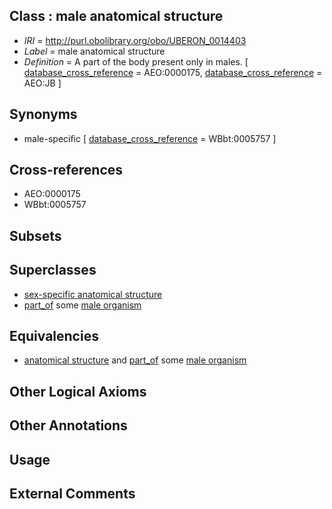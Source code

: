 
## Class : male anatomical structure

 * *IRI* = http://purl.obolibrary.org/obo/UBERON_0014403
 * *Label* = male anatomical structure
 * *Definition* = A part of the body present only in males. [ [database_cross_reference](../../ef/oboInOwl#hasDbXref.md) = AEO:0000175, [database_cross_reference](../../ef/oboInOwl#hasDbXref.md) = AEO:JB ]

## Synonyms

 * male-specific [ [database_cross_reference](../../ef/oboInOwl#hasDbXref.md) = WBbt:0005757 ]

## Cross-references

 * AEO:0000175
 * WBbt:0005757

## Subsets


## Superclasses

 * [sex-specific anatomical structure](../../UBERON/02/UBERON_0014402.md)
 * [part_of](../../BFO/50/BFO_0000050.md) some [male organism](../../UBERON/01/UBERON_0003101.md)

## Equivalencies

 * [anatomical structure](../../UBERON/61/UBERON_0000061.md) and [part_of](../../BFO/50/BFO_0000050.md) some [male organism](../../UBERON/01/UBERON_0003101.md)

## Other Logical Axioms


## Other Annotations


## Usage


## External Comments

